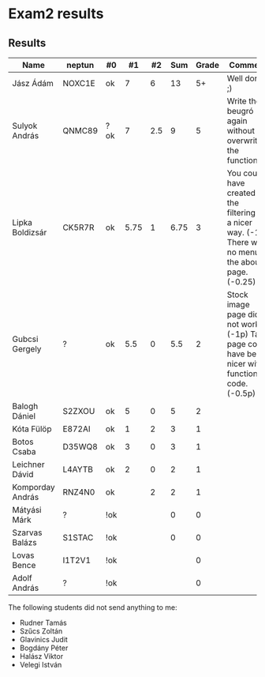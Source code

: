 # Exam2 results


## Results

Name                |   neptun  |   #0  |   #1  |   #2  |   Sum | Grade | Comment
---                 | ---       | ---   | ---   | ---   | ---   | ---   | ---
Jász Ádám           |   NOXC1E  |   ok  |   7   |   6   |   13  |   5+  | Well done. ;)
Sulyok András       |   QNMC89  |   ?ok |   7   |   2.5 |   9   |   5   | Write the beugró again without overwriting the functions!
Lipka Boldizsár     |   CK5R7R  |   ok  |   5.75|   1   |  6.75 |   3   | You could have created the filtering in a nicer way. (-1p) There was no menu in the about page. (-0.25)
Gubcsi Gergely      |   ?       |   ok  |   5.5 |   0   |  5.5  |   2   | Stock image page did not work. (-1p) Tag page could have been nicer with functional code. (-0.5p)
Balogh Dániel       |   S2ZXOU  |   ok  |   5   |   0   |   5   |   2   |
Kóta Fülöp          |   E872AI  |   ok  |   1   |   2   |   3   |   1   |
Botos Csaba         |   D35WQ8  |   ok  |   3   |   0   |   3   |   1   |
Leichner Dávid      |   L4AYTB  |   ok  |   2   |   0   |   2   |   1   | 
Komporday András    |   RNZ4N0  |   ok  |       |   2   |   2   |   1   |
Mátyási Márk        |   ?       |   !ok |       |       |   0   |   0   | 
Szarvas Balázs      |   S1STAC  |   !ok |       |       |   0   |   0   |
Lovas Bence         |   I1T2V1  |   !ok |       |       |       |   0   |
Adolf András        |   ?       |   !ok |       |       |       |   0   |


The following students did not send anything to me:

 - Rudner Tamás        
 - Szűcs Zoltán        
 - Glavinics Judit     
 - Bogdány Péter       
 - Halász Viktor       
 - Velegi István       